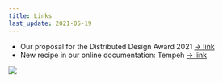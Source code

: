 ```yaml
---
title: Links
last_update: 2021-05-19
---
```


- Our proposal for the Distributed Design Award 2021 [→ link](https://distributeddesign.eu/awards/entries/domingo-club-incubator/)
- New recipe in our online documentation: Tempeh [→ link](https://domingoclub.com/soy-tempeh.html)

![](grains.png)
